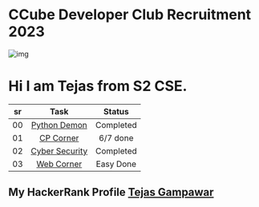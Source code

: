 # CCube Developer Club Recruitment 2023

![img](https://encyclopediaofjainism.com/wp-content/uploads/2020/06/ram-sita.webp)


# Hi I am Tejas from S2 CSE.

| sr | Task | Status |
| :-:   | :-: | :-:|
| 00 |[Python Demon](https://github.com/TejasMG12/Recruitment-2023/tree/Tejas/AI-ML%20Corner/Pythonic%20Demon-CCube-Easy)|Completed  |
| 01 |[CP Corner](https://github.com/TejasMG12/Recruitment-2023/tree/Tejas/CP%20Corner)|6/7 done |
| 02 |[Cyber Security](https://github.com/TejasMG12/Recruitment-2023/tree/Tejas/Cyber%20Security%20Corner)|Completed|
| 03 |[Web Corner](https://github.com/TejasMG12/Recruitment-2023/tree/Tejas/Web%20Corner)|Easy Done|

## My HackerRank Profile [Tejas Gampawar](https://www.hackerrank.com/tejasgampawar12?hr_r=1)

